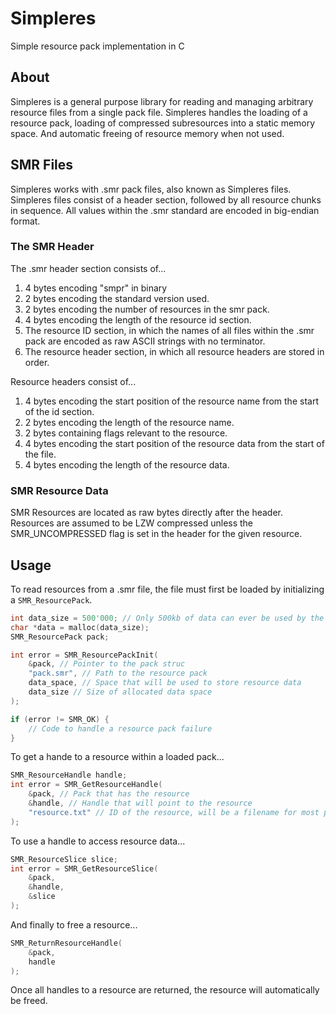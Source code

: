 # Simpleres

Simple resource pack implementation in C

## About

Simpleres is a general purpose library for reading and managing arbitrary resource files from a single pack file. Simpleres handles the loading of a resource pack, loading of compressed subresources into a static memory space. And automatic freeing of resource memory when not used.

## SMR Files

Simpleres works with .smr pack files, also known as Simpleres files. Simpleres files consist of a header section, followed by all resource chunks in sequence. All values within the .smr standard are encoded in big-endian format.

### The SMR Header

The .smr header section consists of...

1. 4 bytes encoding "smpr" in binary
2. 2 bytes encoding the standard version used.
3. 2 bytes encoding the number of resources in the smr pack.
4. 4 bytes encoding the length of the resource id section.
5. The resource ID section, in which the names of all files within the .smr pack are encoded as raw ASCII strings with no terminator.
6. The resource header section, in which all resource headers are stored in order.

Resource headers consist of...

1. 4 bytes encoding the start position of the resource name from the start of the id section.
2. 2 bytes encoding the length of the resource name.
3. 2 bytes containing flags relevant to the resource.
4. 4 bytes encoding the start position of the resource data from the start of the file.
4. 4 bytes encoding the length of the resource data.

### SMR Resource Data

SMR Resources are located as raw bytes directly after the header. Resources are assumed to be LZW compressed unless the SMR_UNCOMPRESSED flag is set in the header for the given resource.

## Usage

To read resources from a .smr file, the file must first be loaded by initializing a `SMR_ResourcePack`.

```c
int data_size = 500'000; // Only 500kb of data can ever be used by the resource pack
char *data = malloc(data_size);
SMR_ResourcePack pack;

int error = SMR_ResourcePackInit(
    &pack, // Pointer to the pack struc
    "pack.smr", // Path to the resource pack
    data_space, // Space that will be used to store resource data
    data_size // Size of allocated data space
);

if (error != SMR_OK) {
    // Code to handle a resource pack failure
}
```

To get a hande to a resource within a loaded pack...

```c
SMR_ResourceHandle handle;
int error = SMR_GetResourceHandle(
    &pack, // Pack that has the resource
    &handle, // Handle that will point to the resource
    "resource.txt" // ID of the resource, will be a filename for most packer implementations
);
```

To use a handle to access resource data...

```c
SMR_ResourceSlice slice;
int error = SMR_GetResourceSlice(
    &pack,
    &handle,
    &slice
);
```

And finally to free a resource...

```c
SMR_ReturnResourceHandle(
    &pack,
    handle
);
```

Once all handles to a resource are returned, the resource will automatically be freed.

